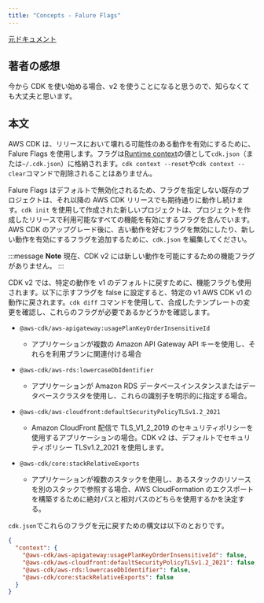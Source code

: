 ```yaml
---
title: "Concepts - Falure Flags"
---
```


[元ドキュメント](https://docs.aws.amazon.com/cdk/v2/guide/featureflags.html)

## 著者の感想

今から CDK を使い始める場合、v2 を使うことになると思うので、知らなくても大丈夫と思います。

## 本文

AWS CDK は、リリースにおいて壊れる可能性のある動作を有効にするために、Falure Flags を使用します。フラグは[Runtime context](./13-concepts-context)の値として`cdk.json`（または`~/.cdk.json`）に格納されます。`cdk context --reset`や`cdk context --clear`コマンドで削除されることはありません。

Falure Flags はデフォルトで無効化されるため、フラグを指定しない既存のプロジェクトは、それ以降の AWS CDK リリースでも期待通りに動作し続けます。`cdk init` を使用して作成された新しいプロジェクトは、プロジェクトを作成したリリースで利用可能なすべての機能を有効にするフラグを含んでいます。AWS CDK のアップグレード後に、古い動作を好むフラグを無効にしたり、新しい動作を有効にするフラグを追加するために、`cdk.json` を編集してください。

:::message
**Note**
現在、CDK v2 には新しい動作を可能にするための機能フラグがありません。
:::

CDK v2 では、特定の動作を v1 のデフォルトに戻すために、機能フラグも使用されます。以下に示すフラグを false に設定すると、特定の v1 AWS CDK v1 の動作に戻されます。`cdk diff` コマンドを使用して、合成したテンプレートの変更を確認し、これらのフラグが必要であるかどうかを確認します。

- `@aws-cdk/aws-apigateway:usagePlanKeyOrderInsensitiveId`

  - アプリケーションが複数の Amazon API Gateway API キーを使用し、それらを利用プランに関連付ける場合

- `@aws-cdk/aws-rds:lowercaseDbIdentifier`

  - アプリケーションが Amazon RDS データベースインスタンスまたはデータベースクラスタを使用し、これらの識別子を明示的に指定する場合。

- `@aws-cdk/aws-cloudfront:defaultSecurityPolicyTLSv1.2_2021`

  - Amazon CloudFront 配信で TLS_V1_2_2019 のセキュリティポリシーを使用するアプリケーションの場合。CDK v2 は、デフォルトでセキュリティポリシー TLSv1.2_2021 を使用します。

- `@aws-cdk/core:stackRelativeExports`
  - アプリケーションが複数のスタックを使用し、あるスタックのリソースを別のスタックで参照する場合、AWS CloudFormation のエクスポートを構築するために絶対パスと相対パスのどちらを使用するかを決定する。

`cdk.json`でこれらのフラグを元に戻すための構文は以下のとおりです。

```json
{
  "context": {
    "@aws-cdk/aws-apigateway:usagePlanKeyOrderInsensitiveId": false,
    "@aws-cdk/aws-cloudfront:defaultSecurityPolicyTLSv1.2_2021": false,
    "@aws-cdk/aws-rds:lowercaseDbIdentifier": false,
    "@aws-cdk/core:stackRelativeExports": false
  }
}
```
